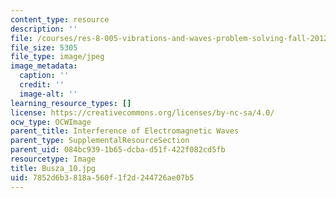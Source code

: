 ```yaml
---
content_type: resource
description: ''
file: /courses/res-8-005-vibrations-and-waves-problem-solving-fall-2012/7852d6b3818a560f1f2d244726ae07b5_Busza_10.jpg
file_size: 5305
file_type: image/jpeg
image_metadata:
  caption: ''
  credit: ''
  image-alt: ''
learning_resource_types: []
license: https://creativecommons.org/licenses/by-nc-sa/4.0/
ocw_type: OCWImage
parent_title: Interference of Electromagnetic Waves
parent_type: SupplementalResourceSection
parent_uid: 084bc939-1b65-dcba-d51f-422f082cd5fb
resourcetype: Image
title: Busza_10.jpg
uid: 7852d6b3-818a-560f-1f2d-244726ae07b5
---
```

